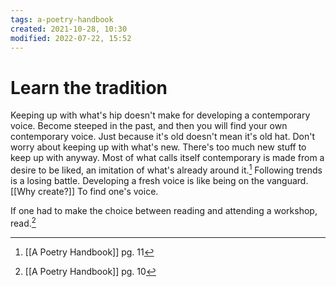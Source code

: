 ```yaml
---
tags: a-poetry-handbook 
created: 2021-10-28, 10:30
modified: 2022-07-22, 15:52
---
```


# Learn the tradition
Keeping up with what's hip doesn't make for developing a contemporary voice. Become steeped in the past, and then you will find your own contemporary voice. Just because it's old doesn't mean it's old hat. Don't worry about keeping up with what's new. There's too much new stuff to keep up with anyway. Most of what calls itself contemporary is made from a desire to be liked, an imitation of what's already around it.[^1] Following trends is a losing battle. Developing a fresh voice is like being on the vanguard. [[Why create?]] To find one's voice.

If one had to make the choice between reading and attending a workshop, read.[^2]

[^1]: [[A Poetry Handbook]] pg. 11
[^2]: [[A Poetry Handbook]] pg. 10